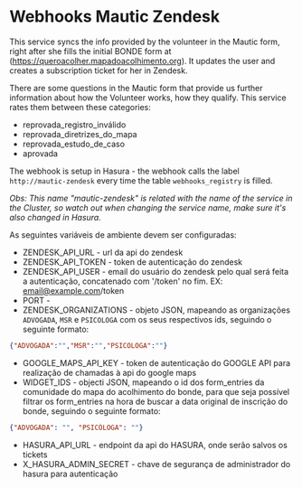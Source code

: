 # Webhooks Mautic Zendesk

This service syncs the info provided by the volunteer in the Mautic form, right after she fills the initial BONDE form at (https://queroacolher.mapadoacolhimento.org). It updates the user and creates a subscription ticket for her in Zendesk.

There are some questions in the Mautic form that provide us further information about how the Volunteer works, how they qualify. This service rates them between these categories:
  - reprovada_registro_inválido
  - reprovada_diretrizes_do_mapa
  - reprovada_estudo_de_caso
  - aprovada

The webhook is setup in Hasura - the webhook calls the label `http://mautic-zendesk` every time the table `webhooks_registry` is filled. 

_Obs: This name "mautic-zendesk" is related with the name of the service in the Cluster, so watch out when changing the service name, make sure it's also changed in Hasura._

As seguintes variáveis de ambiente devem ser configuradas:

- ZENDESK_API_URL - url da api do zendesk
- ZENDESK_API_TOKEN - token de autenticação do zendesk
- ZENDESK_API_USER - email do usuário do zendesk pelo qual será feita a autenticação, concatenado com '/token' no fim. EX: email@example.com/token
- PORT - 
- ZENDESK_ORGANIZATIONS - objeto JSON, mapeando as organizações `ADVOGADA`, `MSR` e `PSICOLOGA` com os seus respectivos ids, seguindo o seguinte formato:
```json
{"ADVOGADA":"","MSR":"","PSICOLOGA":""}
```
- GOOGLE_MAPS_API_KEY - token de autenticação do GOOGLE API para realização de chamadas à api do google maps
- WIDGET_IDS - objecti JSON, mapeando o id dos form_entries da comunidade do mapa do acolhimento do bonde, para que seja possível filtrar os form_entries na hora de buscar a data original de inscrição do bonde, seguindo o seguinte formato:
```json
{"ADVOGADA": "", "PSICÓLOGA": ""}
```
- HASURA_API_URL - endpoint da api do HASURA, onde serão salvos os tickets
- X_HASURA_ADMIN_SECRET - chave de segurança de administrador do hasura para autenticação
